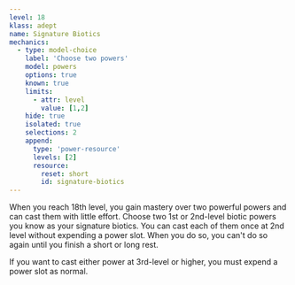 ```yaml
---
level: 18
klass: adept
name: Signature Biotics
mechanics:
  - type: model-choice
    label: 'Choose two powers'
    model: powers
    options: true
    known: true
    limits:
      - attr: level
        value: [1,2]
    hide: true
    isolated: true
    selections: 2
    append:
      type: 'power-resource'
      levels: [2]
      resource:
        reset: short
        id: signature-biotics
---
```

When you reach 18th level, you gain mastery over two powerful powers and can cast them with little effort. Choose
two 1st or 2nd-level biotic powers you know as your signature biotics. You can cast each of them once at 2nd level without
expending a power slot. When you do so, you can't do so again until you finish a short or long rest.

If you want to cast either power at 3rd-level or higher, you must expend a power slot as normal.
